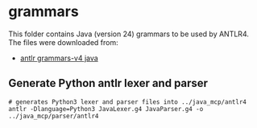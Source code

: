 # grammars

This folder contains Java (version 24) grammars to be used by ANTLR4. The files
were downloaded from:

- [antlr grammars-v4 java](https://github.com/antlr/grammars-v4/tree/master/java)

## Generate Python antlr lexer and parser

```shell
# generates Python3 lexer and parser files into ../java_mcp/antlr4
antlr -Dlanguage=Python3 JavaLexer.g4 JavaParser.g4 -o ../java_mcp/parser/antlr4
```
